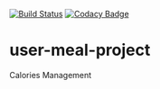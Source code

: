 [![Build Status](https://travis-ci.org/brutal-snezhok/user-meal-project.svg?branch=master)](https://travis-ci.org/brutal-snezhok/user-meal-project)
[![Codacy Badge](https://api.codacy.com/project/badge/Grade/70e32bfc6e3a44ba9575d5262eae76a9)](https://www.codacy.com/manual/brutal-snezhok/user-meal-project?utm_source=github.com&amp;utm_medium=referral&amp;utm_content=brutal-snezhok/user-meal-project&amp;utm_campaign=Badge_Grade)

# user-meal-project
Calories Management
